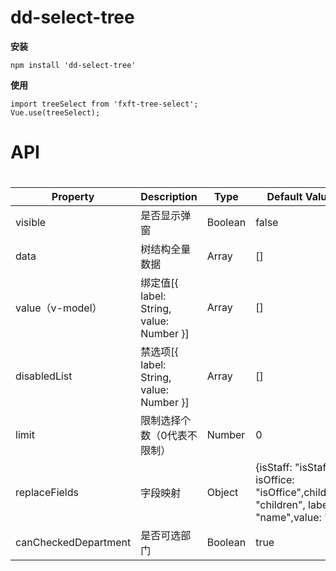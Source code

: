# dd-select-tree

**安装**

```
npm install 'dd-select-tree'
```

**使用**

```
import treeSelect from 'fxft-tree-select';
Vue.use(treeSelect);
```

<h1>API<h1>

| Property             | Description                               | Type    | Default Value                                                |
| -------------------- | ----------------------------------------- | ------- | ------------------------------------------------------------ |
| visible              | 是否显示弹窗                              | Boolean | false                                                        |
| data                 | 树结构全量数据                            | Array   | []                                                           |
| value（v-model）     | 绑定值[{ label: String,  value: Number }] | Array   | []                                                           |
| disabledList         | 禁选项[{ label: String,  value: Number }] | Array   | []                                                           |
| limit                | 限制选择个数（0代表不限制）               | Number  | 0                                                            |
| replaceFields        | 字段映射                                  | Object  | {isStaff: "isStaff",  isOffice: "isOffice",children: "children",                    label: "name",value: 'id'} |
| canCheckedDepartment | 是否可选部门                              | Boolean | true                                                         |



